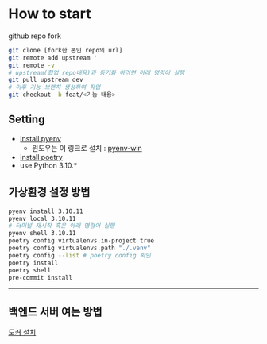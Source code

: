 # How to start

github repo fork
```sh
git clone [fork한 본인 repo의 url]
git remote add upstream ''
git remote -v
# upstream(협업 repo내용)과 동기화 하려면 아래 명령어 실행
git pull upstream dev
# 이후 기능 브랜치 생성하여 작업
git checkout -b feat/<기능 내용>
```

## Setting
- [install pyenv](https://github.com/pyenv/pyenv)
  - 윈도우는 이 링크로 설치 : [pyenv-win](https://github.com/pyenv-win/pyenv-win)
- [install poetry](https://python-poetry.org/docs/)
- use Python 3.10.*

## 가상환경 설정 방법
```sh
pyenv install 3.10.11
pyenv local 3.10.11
# 터미널 재시작 혹은 아래 명령어 실행
pyenv shell 3.10.11
poetry config virtualenvs.in-project true
poetry config virtualenvs.path "./.venv"
poetry config --list # poetry config 확인
poetry install
poetry shell
pre-commit install
```
---

## 백엔드 서버 여는 방법

[도커 설치](https://www.docker.com/products/docker-desktop/)

